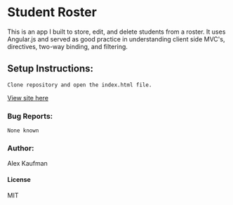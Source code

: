 # Student Roster
This is an app I built to store, edit, and delete students from a roster.  It uses Angular.js and served as good practice
in understanding client side MVC's, directives, two-way binding, and filtering.
## Setup Instructions:
```
Clone repository and open the index.html file.
```

[View site here](http://alexkaufman06.github.io/student-roster/)

### Bug Reports:
```
None known
```
### Author:
Alex Kaufman
#### License
MIT
